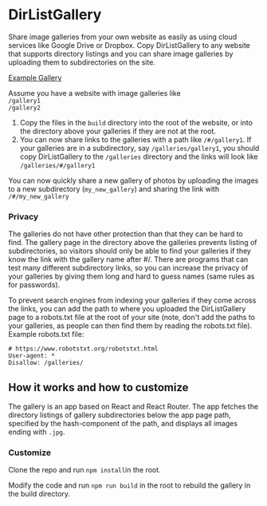 # DirListGallery
Share image galleries from your own website as easily as using cloud services like Google Drive or Dropbox. Copy DirListGallery to any website that supports directory listings and you can share image galleries by uploading them to subdirectories on the site.   

[Example Gallery](https://betweentribes.com/galleries/#/gallery1)   

Assume you have a website with image galleries like   
```/gallery1```   
```/gallery2```   

1. Copy the files in the ```build``` directory into the root of the website, or into the directory above your galleries if they are not at the root.
3. You can now share links to the galleries with a path like ```/#/gallery1```. If your galleries are in a subdirectory, say ```/galleries/gallery1```, you should copy DirListGallery to the ```/galleries``` directory and the links will look like ```/galleries/#/gallery1```

You can now quickly share a new gallery of photos by uploading the images to a new subdirectory (```my_new_gallery```) and sharing the link with ```/#/my_new_gallery```

### Privacy
The galleries do not have other protection than that they can be hard to find. The gallery page in the directory above the galleries prevents listing of subdirectories, so visitors should only be able to find your galleries if they know the link with the gallery name after #/. There are programs that can test many different subdirectory links, so you can increase the privacy of your galleries by giving them long and hard to guess names (same rules as for passwords). 

To prevent search engines from indexing your galleries if they come across the links, you can add the path to where you uploaded the DirListGallery page to a robots.txt file at the root of your site (note, don't add the paths to your galleries, as people can then find them by reading the robots.txt file). Example robots.txt file:    
```
# https://www.robotstxt.org/robotstxt.html
User-agent: *
Disallow: /galleries/
```

## How it works and how to customize
The gallery is an app based on React and React Router. The app fetches the directory listings of gallery subdirectories below the app page path, specified by the hash-component of the path, and displays all images ending with ```.jpg```.

### Customize
Clone the repo and run ```npm install```in the root.

Modify the code and run ```npm run build``` in the root to rebuild the gallery in the build directory.


